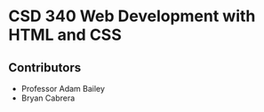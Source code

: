 <h1>CSD 340 Web Development with HTML and CSS</h1>
<h2>Contributors</h2>
<ul>
  <li>Professor Adam Bailey</li>
  <li>Bryan Cabrera</li>
</ul>
